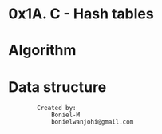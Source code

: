 #	0x1A. C - Hash tables
#	Algorithm
#		Data structure
			Created by:
				Boniel-M
				bonielwanjohi@gmail.com	
